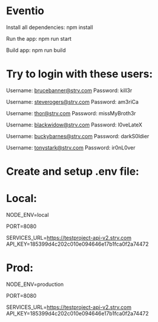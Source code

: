 # Eventio
Install all dependencies:
npm install

Run the app:
npm run start

Build app: 
npm run build

# Try to login with these users:

Username: brucebanner@strv.com      Password: kill3r

Username: steverogers@strv.com      Password: am3riCa

Username: thor@strv.com             Password: missMyBroth3r

Username: blackwidow@strv.com       Password: l0veLateX
       
Username: buckybarnes@strv.com      Password: darkS0ldier           
        
Username: tonystark@strv.com        Password: ir0nL0ver    
         

# Create and setup .env file:

# Local: 

NODE_ENV=local

PORT=8080

SERVICES_URL=https://testproject-api-v2.strv.com
API_KEY=185399d4c202c010e094646e17b1fca0f2a74472

# Prod:

NODE_ENV=production

PORT=8080

SERVICES_URL=https://testproject-api-v2.strv.com
API_KEY=185399d4c202c010e094646e17b1fca0f2a74472
